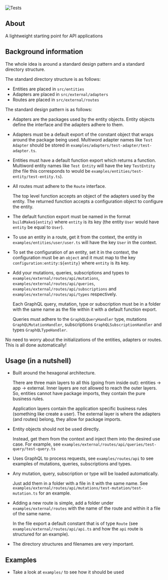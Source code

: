 ![Tests](https://github.com/nmathew98/serve/actions/workflows/main.yml/badge.svg)

## About

A lightweight starting point for API applications

## Background information

The whole idea is around a standard design pattern and a standard directory structure.

The standard directory structure is as follows:

- Entities are placed in `src/entities`
- Adapters are placed in `src/external/adapters`
- Routes are placed in `src/external/routes`

The standard design pattern is as follows:

- Adapters are the packages used by the entity objects.
  Entity objects define the interface and the adapters adhere to them.

- Adapters must be a default export of the constant object that wraps around the package being used.
  Multiword adapter names like `Test Adapter` should be stored in `examples/adapters/test-adapter/test-adapter.ts`.

- Entities must have a default function export which returns a function.
  Multiword entity names like `Test Entity` will have the key `TestEntity` (the file this corresponds to would be `examples/entities/test-entity/test-entity.ts`).

- All routes must adhere to the `Route` interface.

  The top level function accepts an object of the adapters used by the entity. The returned function accepts a configuration object to configure the entity.

- The default function export must be named in the format `buildMake${entity}` where `entity` is its key (the entity `User` would have `entity` be equal to `User`).

- To use an entity in a route, get it from the context, the entity in `examples/entities/user/user.ts` will have the key `User` in the context.

- To set the configuration of an entity, set it in the context, the configuration must be an `object` and it must map to the key `configuration:entity:${entity}` where `entity` is its key.

- Add your mutations, queries, subscriptions and types to `examples/external/routes/api/mutations`, `examples/external/routes/api/queries`, `examples/external/routes/api/subscriptions` and `examples/external/routes/api/types` respectively.

  Each GraphQL query, mutation, type or subscription must be in a folder with the same name as the file within it with a default function export.

  Queries must adhere to the `GraphQLQueryHandler` type, mutations `GraphQLMutationHandler`, subscriptions `GraphQLSubscriptionHandler` and types `GraphQLTypeHandler`.

No need to worry about the initializations of the entities, adapters or routes. This is all done automatically!

## Usage (in a nutshell)

- Built around the hexagonal architecture.

  There are three main layers to all this (going from inside out): entities -> app -> external. Inner layers are not allowed to reach the outer layers.
  So, entities cannot have package imports, they contain the pure business rules.

  Application layers contain the application specific business rules (something like create a user). The external layer is where the adapters (and routes) belong, they allow for package imports.

- Entity objects should not be used directly.

  Instead, get them from the context and inject them into the desired use case. For example, see `examples/external/routes/api/queries/test-query/test-query.ts`

- Uses GraphQL to process requests, see `examples/routes/api` to see examples of mutations, queries, subscriptions and types.

- Any mutation, query, subscription or type will be loaded automatically.

  Just add them in a folder with a file in it with the same name. See `examples/external/routes/api/mutations/test-mutation/test-mutation.ts` for an example.

- Adding a new route is simple, add a folder under `examples/external/routes` with the name of the route and within it a file of the same name.

  In the file export a default constant that is of type `Route` (see `examples/external/routes/api/api.ts` and how the `api` route is structured for an example).

- The directory structures and filenames are very important.

## Examples

- Take a look at `examples/` to see how it should be used
